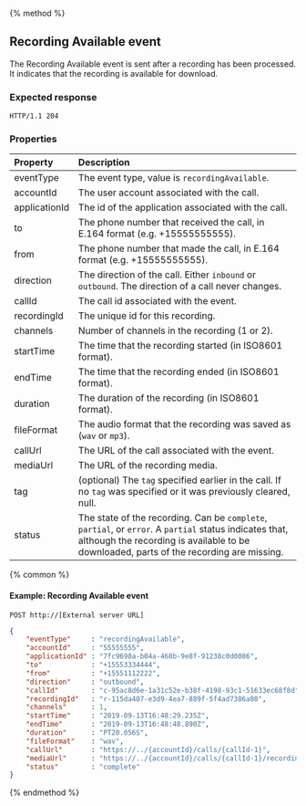 {% method %}
##  Recording Available event

The Recording Available event is sent after a recording has been processed. It indicates that the recording is available for download.

### Expected response

```http
HTTP/1.1 204
```

### Properties
| Property    | Description                                                                                                                                                                                        |
|:------------|:---------------------------------------------------------------------------------------------------------------------------------------------------------------------------------------------------|
| eventType   | The event type, value is `recordingAvailable`.                                                                                                                                                     |
| accountId     | The user account associated with the call.                                                                                                                                                         |
| applicationId | The id of the application associated with the call.                                                                                                                                                |
| to          | The phone number that received the call, in E.164 format (e.g. +15555555555).                                                                                                                      |
| from        | The phone number that made the call, in E.164 format (e.g. +15555555555).                                                                                                                          |
| direction   | The direction of the call. Either `inbound` or `outbound`. The direction of a call never changes.                                                                                                  |
| callId      | The call id associated with the event.                                                                                                                                                             |
| recordingId | The unique id for this recording.                                                                                                                                                                  |
| channels    | Number of channels in the recording (1 or 2).                                                                                                                                                      |
| startTime   | The time that the recording started (in ISO8601 format).                                                                                                                                           |
| endTime     | The time that the recording ended (in ISO8601 format).                                                                                                                                             |
| duration    | The duration of the recording (in ISO8601 format).                                                                                                                                                 |
| fileFormat  | The audio format that the recording was saved as (`wav` or `mp3`).                                                                                                                                 |
| callUrl     | The URL of the call associated with the event.                                                                                                                                                     |
| mediaUrl    | The URL of the recording media.                                                                                                                                                                    |
| tag         | (optional) The `tag` specified earlier in the call. If no `tag` was specified or it was previously cleared, null.                                                                                  |
| status      | The state of the recording. Can be `complete`, `partial`, or `error`. A `partial` status indicates that, although the recording is available to be downloaded, parts of the recording are missing. |

{% common %}

#### Example: Recording Available event

```
POST http://[External server URL]
```

```json
{
	"eventType"     : "recordingAvailable",
	"accountId"     : "55555555",
	"applicationId" : "7fc9698a-b04a-468b-9e8f-91238c0d0086",
	"to"            : "+15553334444",
	"from"          : "+15551112222",
	"direction"     : "outbound",
	"callId"        : "c-95ac8d6e-1a31c52e-b38f-4198-93c1-51633ec68f8d",
	"recordingId"   : "r-115da407-e3d9-4ea7-889f-5f4ad7386a80",
	"channels"      : 1,
	"startTime"     : "2019-09-13T16:48:29.235Z",
	"endTime"       : "2019-09-13T16:48:48.890Z",
	"duration"      : "PT20.056S",
	"fileFormat"    : "wav",
	"callUrl"       : "https://../{accountId}/calls/{callId-1}",
	"mediaUrl"      : "https://../{accountId}/calls/{callId-1}/recordings/{recordingId}/media",
	"status"        : "complete"
}
```

{% endmethod %}
